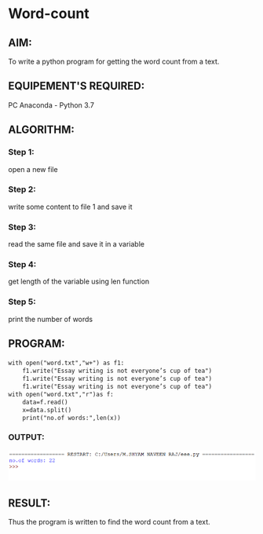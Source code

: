 # Word-count
## AIM:
To write a python program for getting the word count from a text.
## EQUIPEMENT'S REQUIRED: 
PC
Anaconda - Python 3.7
## ALGORITHM: 
### Step 1:
open a new file

### Step 2: 
write some content to file 1 and save it
### Step 3: 
read the same file and save it in a variable
### Step 4:  
get length of the variable using len function
### Step 5: 
print the number of words 
 

## PROGRAM:
```
with open("word.txt","w+") as f1:
    f1.write("Essay writing is not everyone’s cup of tea")
    f1.write("Essay writing is not everyone’s cup of tea")
    f1.write("Essay writing is not everyone’s cup of tea")
with open("word.txt","r")as f:
    data=f.read()
    x=data.split()
    print("no.of words:",len(x))
```

### OUTPUT:
![output](b2.png)



## RESULT:
Thus the program is written to find the word count from a text.
